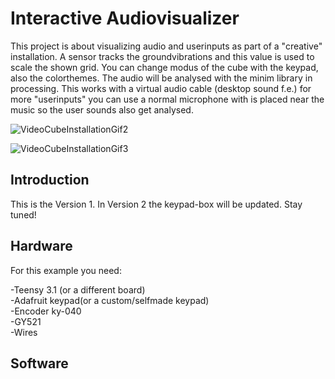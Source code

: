 <h1>Interactive Audiovisualizer</h1>

This project is about visualizing audio and userinputs as part of a "creative" installation. A sensor tracks the groundvibrations and this value is used to scale the shown grid. You can change modus of the cube with the keypad, also the colorthemes. The audio will be analysed with the minim library in processing. This works with a virtual audio cable (desktop sound f.e.) for more "userinputs" you can use a normal microphone with is placed near the music so the user sounds also get analysed.

![VideoCubeInstallationGif2](https://user-images.githubusercontent.com/118546239/205940936-59874347-07e8-44ab-b682-81462e7821ce.gif)

![VideoCubeInstallationGif3](https://user-images.githubusercontent.com/118546239/205941172-2cadf722-b8ae-434f-8d25-f53f0ffa98b7.gif)

<h2>Introduction</h2>
This is the Version 1. In Version 2 the keypad-box will be updated. Stay tuned!
<h2>Hardware</h2>
For this example you need: <br>

-Teensy 3.1 (or a different board)<br>
-Adafruit keypad(or a custom/selfmade keypad)<br>
-Encoder ky-040<br>
-GY521<br>
-Wires<br>

<h2>Software</h2>
